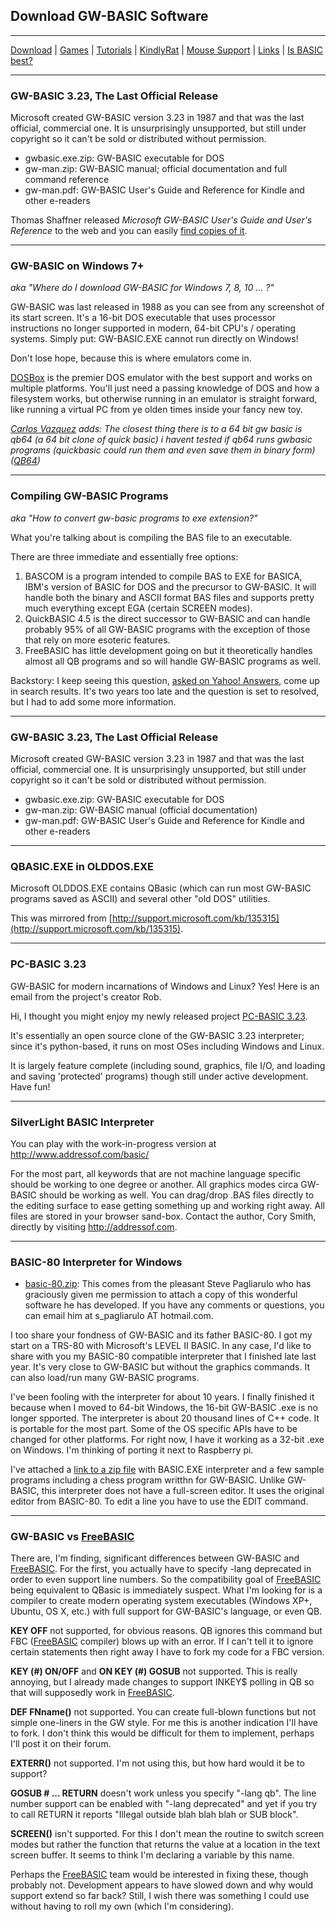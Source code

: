 ## Download GW-BASIC Software

---

[Download](Download.md) | [Games](Games.md) | [Tutorials](Tutorials.md) | [KindlyRat](KindlyRat.md) | [Mouse Support](MouseSupport.md) | [Links](Links.md) | [Is BASIC best?](IsBasicBest.md)

---

### GW-BASIC 3.23, The Last Official Release

Microsoft created GW-BASIC version 3.23 in 1987 and that was the last official, commercial one. It is unsurprisingly unsupported, but still under copyright so it can't be sold or distributed without permission.

- gwbasic.exe.zip: GW-BASIC executable for DOS
- gw-man.zip: GW-BASIC manual; official documentation and full command reference
- gw-man.pdf: GW-BASIC User's Guide and Reference for Kindle and other e-readers

Thomas Shaffner released *Microsoft GW-BASIC User's Guide and User's Reference* to the web and you can easily [find copies of it](http://www.google.com/search?q=gw-basic+user+guide).

---

### GW-BASIC on Windows 7+

*aka "Where do I download GW-BASIC for Windows 7, 8, 10 ... ?"*

GW-BASIC was last released in 1988 as you can see from any screenshot of its start screen. It's a 16-bit DOS executable that uses processor instructions no longer supported in modern, 64-bit CPU's / operating systems. Simply put: GW-BASIC.EXE cannot run directly on Windows!

Don't lose hope, because this is where emulators come in.

[DOSBox](https://www.dosbox.com) is the premier DOS emulator with the best support and works on multiple platforms. You'll just need a passing knowledge of DOS and how a filesystem works, but otherwise running in an emulator is straight forward, like running a virtual PC from ye olden times inside your fancy new toy.

*[Carlos Vazquez](http://web.archive.org/web/20160412174036/http://laislapr.tk/) adds: The closest thing there is to a 64 bit gw basic is qb64 (a 64 bit clone of quick basic) i havent tested if qb64 runs gwbasic programs (quickbasic could run them and even save them in binary form) ([QB64](https://www.qb64.org/))*

---

### Compiling GW-BASIC Programs

*aka "How to convert gw-basic programs to exe extension?"*

What you're talking about is compiling the BAS file to an executable.

There are three immediate and essentially free options:

1. BASCOM is a program intended to compile BAS to EXE for BASICA, IBM's version of BASIC for DOS and the precursor to GW-BASIC. It will handle both the binary and ASCII format BAS files and supports pretty much everything except EGA (certain SCREEN modes).  
2. QuickBASIC 4.5 is the direct successor to GW-BASIC and can handle probably 95% of all GW-BASIC programs with the exception of those that rely on more esoteric features.  
3. FreeBASIC has little development going on but it theoretically handles almost all QB programs and so will handle GW-BASIC programs as well.  

Backstory: I keep seeing this question, [asked on Yahoo! Answers](http://web.archive.org/web/20160412174036/https://answers.yahoo.com/question/index?qid=20080929193512AADtsZ0), come up in search results. It's two years too late and the question is set to resolved, but I had to add some more information.

---

### GW-BASIC 3.23, The Last Official Release

Microsoft created GW-BASIC version 3.23 in 1987 and that was the last official, commercial one. It is unsurprisingly unsupported, but still under copyright so it can't be sold or distributed without permission.

- gwbasic.exe.zip: GW-BASIC executable for DOS
- gw-man.zip: GW-BASIC manual (official documentation)
- gw-man.pdf: GW-BASIC User's Guide and Reference for Kindle and other e-readers

---

### QBASIC.EXE in OLDDOS.EXE

Microsoft OLDDOS.EXE contains QBasic (which can run most GW-BASIC programs saved as ASCII) and several other "old DOS" utilities.

This was mirrored from [http://support.microsoft.com/kb/135315](http://support.microsoft.com/kb/135315).

---

### PC-BASIC 3.23

GW-BASIC for modern incarnations of Windows and Linux? Yes! Here is an email from the project's creator Rob.

Hi, I thought you might enjoy my newly released project [PC-BASIC 3.23](https://sourceforge.net/projects/pcbasic/).

It's essentially an open source clone of the GW-BASIC 3.23 interpreter; since it's python-based, it runs on most OSes including Windows and Linux.

It is largely feature complete (including sound, graphics, file I/O, and loading and saving 'protected' programs) though still under active development. Have fun!

---

### SilverLight BASIC Interpreter

You can play with the work-in-progress version at http://www.addressof.com/basic/

For the most part, all keywords that are not machine language specific should be working to one degree or another. All graphics modes circa GW-BASIC should be working as well. You can drag/drop .BAS files directly to the editing surface to ease getting something up and working right away. All files are stored in your browser sand-box. Contact the author, Cory Smith, directly by visiting http://addressof.com.

---

### BASIC-80 Interpreter for Windows

- [basic-80.zip](basic-80.zip): This comes from the pleasant Steve Pagliarulo who has graciously given me permission to attach a copy of this wonderful software he has developed. If you have any comments or questions, you can email him at s_pagliarulo AT hotmail.com.

I too share your fondness of GW-BASIC and its father BASIC-80. I got my start on a TRS-80 with Microsoft's LEVEL II BASIC. In any case, I'd like to share with you my BASIC-80 compatible interpreter that I finished late last year. It's very close to GW-BASIC but without the graphics commands. It can also load/run many GW-BASIC programs.

I've been fooling with the interpreter for about 10 years. I finally finished it because when I moved to 64-bit Windows, the 16-bit GW-BASIC .exe is no longer spported. The interpreter is about 20 thousand lines of C++ code. It is portable for the most part. Some of the OS specific APIs have to be changed for other platforms. For right now, I have it working as a 32-bit .exe on Windows. I'm thinking of porting it next to Raspberry pi.

I've attached a [link to a zip file](basic-80.zip) with BASIC.EXE interpreter and a few sample programs including a chess program writthn for GW-BASIC. Unlike GW-BASIC, this interpreter does not have a full-screen editor. It uses the original editor from BASIC-80. To edit a line you have to use the EDIT command.

---

### GW-BASIC vs [FreeBASIC](https://www.freebasic.net/)

There are, I'm finding, significant differences between GW-BASIC and [FreeBASIC](https://www.freebasic.net/). For the first, you actually have to specify -lang deprecated in order to even support line numbers. So the compatibility goal of [FreeBASIC](https://www.freebasic.net/) being equivalent to QBasic is immediately suspect. What I'm looking for is a compiler to create modern operating system executables (Windows XP+, Ubuntu, OS X, etc.) with full support for GW-BASIC's language, or even QB.

**KEY OFF** not supported, for obvious reasons. QB ignores this command but FBC ([FreeBASIC](https://www.freebasic.net/) compiler) blows up with an error. If I can't tell it to ignore certain statements then right away I have to fork my code for a FBC version.

**KEY (#) ON/OFF** and **ON KEY (#) GOSUB** not supported. This is really annoying, but I already made changes to support INKEY$ polling in QB so that will supposedly work in [FreeBASIC](https://www.freebasic.net/).

**DEF FNname()** not supported. You can create full-blown functions but not simple one-liners in the GW style. For me this is another indication I'll have to fork. I don't think this would be difficult for them to implement, perhaps I'll post it on their forum.

**EXTERR()** not supported. I'm not using this, but how hard would it be to support?

**GOSUB # ... RETURN** doesn't work unless you specify "-lang qb". The line number support can be enabled with "-lang deprecated" and yet if you try to call RETURN it reports "Illegal outside blah blah blah or SUB block".

**SCREEN()** isn't supported. For this I don't mean the routine to switch screen modes but rather the function that returns the value at a location in the text screen buffer. It seems to think I'm declaring a variable by this name.

Perhaps the [FreeBASIC](https://www.freebasic.net/) team would be interested in fixing these, though probably not. Development appears to have slowed down and why would support extend so far back? Still, I wish there was something I could use without having to roll my own (which I'm considering).
